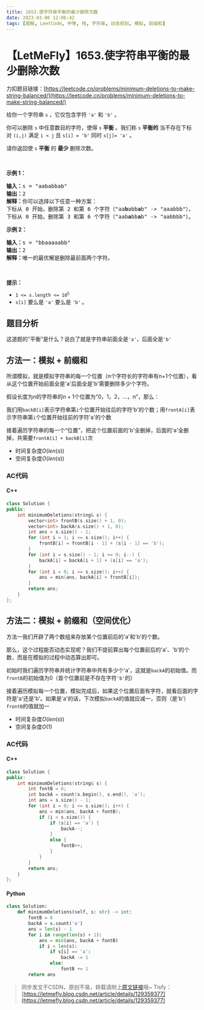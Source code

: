 ```yaml
---
title: 1653.使字符串平衡的最少删除次数
date: 2023-03-06 12:06:42
tags: [题解, LeetCode, 中等, 栈, 字符串, 动态规划, 模拟, 前缀和]
---
```


# 【LetMeFly】1653.使字符串平衡的最少删除次数

力扣题目链接：[https://leetcode.cn/problems/minimum-deletions-to-make-string-balanced/](https://leetcode.cn/problems/minimum-deletions-to-make-string-balanced/)

<p>给你一个字符串 <code>s</code> ，它仅包含字符 <code>'a'</code> 和 <code>'b'</code>​​​​ 。</p>

<p>你可以删除 <code>s</code> 中任意数目的字符，使得 <code>s</code> <strong>平衡</strong> 。我们称 <code>s</code> <strong>平衡的</strong> 当不存在下标对 <code>(i,j)</code> 满足 <code>i < j</code> 且 <code>s[i] = 'b'</code> 同时 <code>s[j]= 'a'</code> 。</p>

<p>请你返回使 <code>s</code> <strong>平衡</strong> 的 <strong>最少</strong> 删除次数。</p>

<p> </p>

<p><strong>示例 1：</strong></p>

<pre>
<b>输入：</b>s = "aababbab"
<b>输出：</b>2
<b>解释：</b>你可以选择以下任意一种方案：
下标从 0 开始，删除第 2 和第 6 个字符（"aa<strong>b</strong>abb<strong>a</strong>b" -> "aaabbb"），
下标从 0 开始，删除第 3 和第 6 个字符（"aab<strong>a</strong>bb<strong>a</strong>b" -> "aabbbb"）。
</pre>

<p><strong>示例 2：</strong></p>

<pre>
<b>输入：</b>s = "bbaaaaabb"
<b>输出：</b>2
<b>解释：</b>唯一的最优解是删除最前面两个字符。
</pre>

<p> </p>

<p><strong>提示：</strong></p>

<ul>
	<li><code>1 <= s.length <= 10<sup>5</sup></code></li>
	<li><code>s[i]</code> 要么是 <code>'a'</code> 要么是 <code>'b'</code>​<strong> </strong>。​</li>
</ul>


## 题目分析

这道题的“平衡”是什么？说白了就是字符串前面全是```'a'```，后面全是```'b'```

## 方法一：模拟 + 前缀和

所谓模拟，就是模拟字符串的每一个位置（n个字符长的字符串有n+1个位置），看从这个位置开始前面全是'a'后面全是'b'需要删除多少个字符。

假设长度为$n$的字符串的$n+1$个位置为“0，1，2，...，n”，那么：

我们用```backB[i]```表示字符串第```i```个位置开始往后的字符'b'的个数；用```frontA[i]```表示字符串第```i```个位置开始往前的字符'a'的个数

接着遍历字符串的每一个“位置”，把这个位置前面的'b'全删掉，后面的'a'全删掉，共需要```frontA[i] + backB[i]```次

+ 时间复杂度$O(len(s))$
+ 空间复杂度$O(len(s))$

### AC代码

#### C++

```cpp
class Solution {
public:
    int minimumDeletions(string& s) {
        vector<int> frontB(s.size() + 1, 0);
        vector<int> backA(s.size() + 1, 0);
        int ans = s.size() - 1;
        for (int i = 1; i <= s.size(); i++) {
            frontB[i] = frontB[i - 1] + (s[i - 1] == 'b');
        }
        for (int i = s.size() - 1; i >= 0; i--) {
            backA[i] = backA[i + 1] + (s[i] == 'a');
        }
        for (int i = 0; i <= s.size(); i++) {
            ans = min(ans, backA[i] + frontB[i]);
        }
        return ans;
    }
};
```

## 方法二：模拟 + 前缀和（空间优化）

方法一我们开辟了两个数组来存放某个位置前后的'a'和'b'的个数。

那么，这个过程能否动态实现呢？我们不提前算出每个位置前后的'a'、'b'的个数，而是在模拟的过程中动态算出即可。

初始时我们遍历字符串并统计字符串中共有多少个'a'，这就是```backA```的初始值。而```frontB```的初始值为$0$（首个位置前是不存在字符```'b'```的）

接着遍历模拟每一个位置，模拟完成后，如果这个位置后面有字符，就看后面的字符是'a'还是'b'。如果是'a'的话，下次模拟```backA```的值就应减一，否则（是'b'）```frontB```的值就加一

+ 时间复杂度$O(len(s))$
+ 空间复杂度$O(1)$

### AC代码

#### C++

```cpp
class Solution {
public:
    int minimumDeletions(string& s) {
        int fontB = 0;
        int backA = count(s.begin(), s.end(), 'a');
        int ans = s.size() - 1;
        for (int i = 0; i <= s.size(); i++) {
            ans = min(ans, backA + fontB);
            if (i < s.size()) {
                if (s[i] == 'a') {
                    backA--;
                }
                else {
                    fontB++;
                }
            }
        }
        return ans;        
    }
};
```

#### Python

```python
class Solution:
    def minimumDeletions(self, s: str) -> int:
        fontB = 0
        backA = s.count('a')
        ans = len(s) - 1
        for i in range(len(s) + 1):
            ans = min(ans, backA + fontB)
            if i < len(s):
                if s[i] == 'a':
                    backA -= 1
                else:
                    fontB += 1
        return ans
```

> 同步发文于CSDN，原创不易，转载请附上[原文链接](https://leetcode.letmefly.xyz/2023/03/06/LeetCode%201653.%E4%BD%BF%E5%AD%97%E7%AC%A6%E4%B8%B2%E5%B9%B3%E8%A1%A1%E7%9A%84%E6%9C%80%E5%B0%91%E5%88%A0%E9%99%A4%E6%AC%A1%E6%95%B0/)哦~
> Tisfy：[https://letmefly.blog.csdn.net/article/details/129359377](https://letmefly.blog.csdn.net/article/details/129359377)
